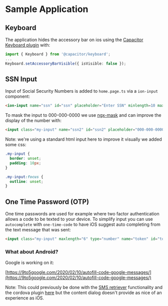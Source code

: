 # Sample Application

## Keyboard
The application hides the accessory bar on ios using the [Capacitor Keyboard plugin](https://capacitorjs.com/docs/apis/keyboard#setaccessorybarvisible) with:

```typescript
import { Keyboard } from '@capacitor/keyboard';
...
Keyboard.setAccessoryBarVisible({ isVisible: false });
```

## SSN Input
Input of Social Security Numbers is added to `home.page.ts` via a `ion-input` component:
```html
<ion-input name="ssn" id="ssn" placeholder="Enter SSN" minlength=10 maxlength=10 inputmode="numeric" type="number" pattern="/^\d{10}$/"></ion-input>
```

To mask the input to 000-000-0000 we use [ngx-mask](https://github.com/JsDaddy/ngx-mask) and can improve the display of the number with:
```html
<input class="my-input" name="ssn2" id="ssn2" placeholder="000-000-0000" type="text" pattern="[0-9]*" mask="000-000-0000" />
```

Note: we're using a standard html input here to improve it visually we added some css:
```css
.my-input {
  border: unset;
  padding: 10px;
}

.my-input:focus {
  outline: unset;
}
```

## One Time Password (OTP)
One time passwords are used for example where two factor authentication allows a code to be texted to your device. To simplify input you can use `autocomplete` with `one-time-code` to have iOS suggest auto completing from the text message that was sent:

```html
<input class="my-input" maxlength="6" type="number" name="token" id="token" inputmode="numeric" pattern="[0-9]*" autocomplete="one-time-code" />
```

### What about Android?
Google is working on it:

[https://9to5google.com/2020/02/10/autofill-code-google-messages/](https://9to5google.com/2020/02/10/autofill-code-google-messages/)

Note: This could previously be done with the [SMS retriever](https://developers.google.com/identity/sms-retriever/user-consent/overview) functionality and the cordova plugin [here](https://ionicframework.com/docs/native/sms-retriever) but the content dialog doesn't provide as nice of an experience as iOS.